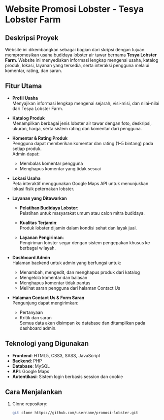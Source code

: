 # Website Promosi Lobster - Tesya Lobster Farm

## Deskripsi Proyek
Website ini dikembangkan sebagai bagian dari skripsi dengan tujuan mempromosikan usaha budidaya lobster air tawar bernama **Tesya Lobster Farm**. Website ini menyediakan informasi lengkap mengenai usaha, katalog produk, lokasi, layanan yang tersedia, serta interaksi pengguna melalui komentar, rating, dan saran.

## Fitur Utama

- **Profil Usaha**  
  Menyajikan informasi lengkap mengenai sejarah, visi-misi, dan nilai-nilai dari Tesya Lobster Farm.

- **Katalog Produk**  
  Menampilkan berbagai jenis lobster air tawar dengan foto, deskripsi, ukuran, harga, serta sistem rating dan komentar dari pengguna.

- **Komentar & Rating Produk**  
  Pengguna dapat memberikan komentar dan rating (1–5 bintang) pada setiap produk.  
  Admin dapat:
  - Membalas komentar pengguna
  - Menghapus komentar yang tidak sesuai

- **Lokasi Usaha**  
  Peta interaktif menggunakan Google Maps API untuk menunjukkan lokasi fisik peternakan lobster.

- **Layanan yang Ditawarkan**
  - **Pelatihan Budidaya Lobster**:  
    Pelatihan untuk masyarakat umum atau calon mitra budidaya.
  
  - **Kualitas Terjamin**:  
    Produk lobster dijamin dalam kondisi sehat dan layak jual.

  - **Layanan Pengiriman**:  
    Pengiriman lobster segar dengan sistem pengepakan khusus ke berbagai wilayah.

- **Dashboard Admin**  
  Halaman backend untuk admin yang berfungsi untuk:
  - Menambah, mengedit, dan menghapus produk dari katalog
  - Mengelola komentar dan balasan
  - Menghapus komentar tidak pantas
  - Melihat saran pengguna dari halaman Contact Us

- **Halaman Contact Us & Form Saran**  
  Pengunjung dapat mengirimkan:
  - Pertanyaan
  - Kritik dan saran  
  Semua data akan disimpan ke database dan ditampilkan pada dashboard admin.

## Teknologi yang Digunakan

- **Frontend**: HTML5, CSS3, SASS, JavaScript
- **Backend**: PHP
- **Database**: MySQL
- **API**: Google Maps
- **Autentikasi**: Sistem login berbasis session dan cookie

## Cara Menjalankan

1. Clone repository:
   ```bash
   git clone https://github.com/username/promosi-lobster.git

